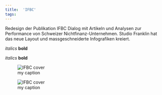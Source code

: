 ```yaml
---
title:  'IFBC'
tags:   
---
```


Redesign der Publikation IFBC Dialog mit Artikeln und Analysen zur Performance von Schweizer Nichtfinanz-Unternehmen. Studio Franklin hat das neue Layout und massgeschneiderte Infografiken kreiert.

_italics_ **bold**

*italics* __bold__

<aside>

<figure>
  <img src="{{ site.baseurl }}/assets{{ page.url }}dialog.jpg"
    srcset="{{ site.baseurl }}/assets{{ page.url }}dialog_2x.jpg 2x"
    alt="IFBC cover">
  <figcaption>my caption</figcaption>
</figure>

<figure>
  <img src="{{ site.baseurl }}/assets{{ page.url }}dialog.jpg"
    srcset="{{ site.baseurl }}/assets{{ page.url }}dialog_2x.jpg 2x"
    alt="IFBC cover">
  <figcaption>my caption</figcaption>
</figure>

</aside>
